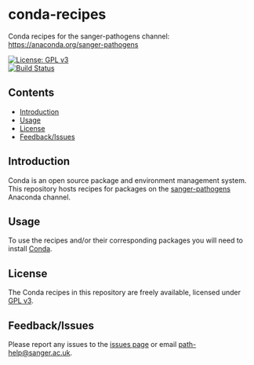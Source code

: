 # conda-recipes
Conda recipes for the sanger-pathogens channel: https://anaconda.org/sanger-pathogens

[![License: GPL v3](https://img.shields.io/badge/License-GPL%20v3-brightgreen.svg)](https://github.com/sanger-pathogens/conda-recipes/blob/master/LICENSE)   
[![Build Status](https://travis-ci.org/sanger-pathogens/conda-recipes)](https://travis-ci.org/sanger-pathogens/conda-recipes)

## Contents
  * [Introduction](#introduction)
  * [Usage](#usage)
  * [License](#license)
  * [Feedback/Issues](#feedbackissues)

## Introduction
Conda is an open source package and environment management system. This repository hosts recipes for packages on the [sanger-pathogens](https://anaconda.org/sanger-pathogens) Anaconda channel.

## Usage
To use the recipes and/or their corresponding packages you will need to install [Conda](https://conda.io).

## License
The Conda recipes in this repository are freely available, licensed under [GPL v3](https://github.com/sanger-pathogens/conda-recipes/blob/master/LICENSE).

## Feedback/Issues
Please report any issues to the [issues page](ttps://github.com/sanger-pathogens/conda-recipes/issues) or email path-help@sanger.ac.uk.
